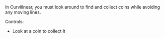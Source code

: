 In Curvilinear, you must look around to find and collect coins while avoiding any moving lines.

Controls:
- Look at a coin to collect it